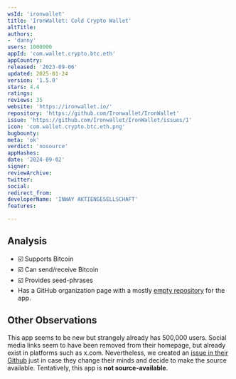 ```yaml
---
wsId: 'ironwallet'
title: 'IronWallet: Cold Crypto Wallet'
altTitle: 
authors:
- 'danny'
users: 1000000
appId: 'com.wallet.crypto.btc.eth'
appCountry: 
released: '2023-09-06'
updated: 2025-01-24
version: '1.5.0'
stars: 4.4
ratings: 
reviews: 35
website: 'https://ironwallet.io/'
repository: 'https://github.com/Ironwallet/IronWallet'
issue: 'https://github.com/Ironwallet/IronWallet/issues/1'
icon: 'com.wallet.crypto.btc.eth.png'
bugbounty: 
meta: 'ok'
verdict: 'nosource'
appHashes: 
date: '2024-09-02'
signer: 
reviewArchive: 
twitter: 
social: 
redirect_from: 
developerName: 'INWAY AKTIENGESELLSCHAFT'
features: 

---
```


## Analysis 

- ☑️ Supports Bitcoin
- ☑️ Can send/receive Bitcoin
- ☑️ Provides seed-phrases
- Has a GitHub organization page with a mostly [empty repository](https://github.com/Ironwallet/IronWallet) for the app.

## Other Observations

This app seems to be new but strangely already has 500,000 users.  Social media links seem to have been removed from their homepage, but already exist in platforms such as x.com. Nevertheless, we created an [issue in their Github](https://github.com/Ironwallet/IronWallet/issues/1) just in case they change their minds and decide to make the source available. Tentatively, this app is **not source-available**.
